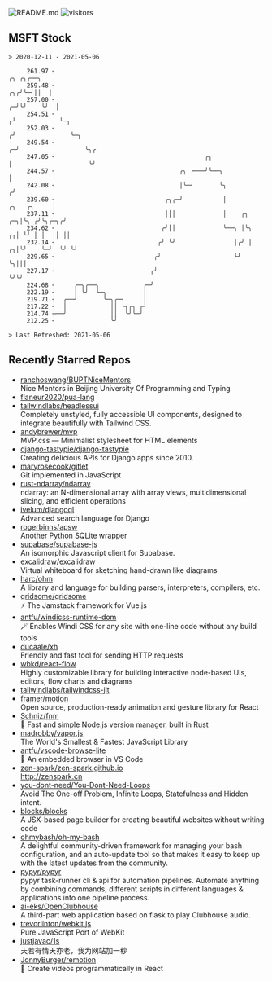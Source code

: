 ![README.md](https://github.com/Gerhut/Gerhut/workflows/README.md/badge.svg)
![visitors](https://visitors.vercel.app/Gerhut/Gerhut?token=8cf69d1f6813d272ef062726b6070c9be4ff72038cfe5a7ded7384a8da65d866)

## MSFT Stock

```
> 2020-12-11 - 2021-05-06

     261.97 ┤                                                                                    ╭╮ ╭╮╭──╮       
     259.48 ┤                                                                                 ╭╮╭╯╰─╯││  │       
     257.00 ┤                                                                               ╭─╯╰╯    ╰╯  │       
     254.51 ┤                                                                              ╭╯            ╰─╮     
     252.03 ┤                                                                             ╭╯               ╰─╮   
     249.54 ┤                                                                           ╭─╯                  ╰╮╭ 
     247.05 ┤                                         ╭╮                                │                     ╰╯ 
     244.57 ┤                                  ╭╮ ╭───╯╰──╮                             │                        
     242.08 ┤                                  │╰─╯       ╰╮                           ╭╯                        
     239.60 ┤                              ╭╮╭─╯           │               ╭╮   ╭╮     │                         
     237.11 ┤                              │││             │    ╭╮      ╭─╮│╰╮ ╭╯╰╮╭─╮╭╯                         
     234.62 ┤                             ╭╯││             ╰──╮ │╰╮   ╭╮│ ╰╯ │ │  ││ ││                          
     232.14 ┤                            ╭╯ ╰╯                │╭╯ │ ╭╮│╰╯    ╰─╯  ╰╯ ╰╯                          
     229.65 ┤                           ╭╯                    ╰╯  ╰╮│││                                          
     227.17 ┤                          ╭╯                          ╰╯╰╯                                          
     224.68 ┤     ╭─╮╭──╮            ╭─╯                                                                         
     222.19 ┤     │ ╰╯  ╰─╮          │                                                                           
     219.71 ┤  ╭──╯       ╰─╮╭─╮     │                                                                           
     217.22 ┤  │            ││ ╰╮╭╮ ╭╯                                                                           
     214.74 ┼──╯            ││  ╰╯╰─╯                                                                            
     212.25 ┤               ╰╯                                                                                   

> Last Refreshed: 2021-05-06
```

## Recently Starred Repos

- [ranchoswang/BUPTNiceMentors](https://github.com/ranchoswang/BUPTNiceMentors)  
  Nice Mentors in Beijing University Of Programming and Typing 
- [flaneur2020/pua-lang](https://github.com/flaneur2020/pua-lang)  
- [tailwindlabs/headlessui](https://github.com/tailwindlabs/headlessui)  
  Completely unstyled, fully accessible UI components, designed to integrate beautifully with Tailwind CSS.
- [andybrewer/mvp](https://github.com/andybrewer/mvp)  
  MVP.css — Minimalist stylesheet for HTML elements
- [django-tastypie/django-tastypie](https://github.com/django-tastypie/django-tastypie)  
  Creating delicious APIs for Django apps since 2010.
- [maryrosecook/gitlet](https://github.com/maryrosecook/gitlet)  
  Git implemented in JavaScript
- [rust-ndarray/ndarray](https://github.com/rust-ndarray/ndarray)  
  ndarray: an N-dimensional array with array views, multidimensional slicing, and efficient operations
- [ivelum/djangoql](https://github.com/ivelum/djangoql)  
  Advanced search language for Django
- [rogerbinns/apsw](https://github.com/rogerbinns/apsw)  
  Another Python SQLite wrapper
- [supabase/supabase-js](https://github.com/supabase/supabase-js)  
  An isomorphic Javascript client for Supabase.
- [excalidraw/excalidraw](https://github.com/excalidraw/excalidraw)  
  Virtual whiteboard for sketching hand-drawn like diagrams
- [harc/ohm](https://github.com/harc/ohm)  
  A library and language for building parsers, interpreters, compilers, etc.
- [gridsome/gridsome](https://github.com/gridsome/gridsome)  
  ⚡️ The Jamstack framework for Vue.js
- [antfu/windicss-runtime-dom](https://github.com/antfu/windicss-runtime-dom)  
  🪄 Enables Windi CSS for any site with one-line code without any build tools 
- [ducaale/xh](https://github.com/ducaale/xh)  
  Friendly and fast tool for sending HTTP requests
- [wbkd/react-flow](https://github.com/wbkd/react-flow)  
  Highly customizable library for building interactive node-based UIs, editors, flow charts and diagrams 
- [tailwindlabs/tailwindcss-jit](https://github.com/tailwindlabs/tailwindcss-jit)  
- [framer/motion](https://github.com/framer/motion)  
  Open source, production-ready animation and gesture library for React
- [Schniz/fnm](https://github.com/Schniz/fnm)  
  🚀 Fast and simple Node.js version manager, built in Rust
- [madrobby/vapor.js](https://github.com/madrobby/vapor.js)  
  The World's Smallest & Fastest JavaScript Library
- [antfu/vscode-browse-lite](https://github.com/antfu/vscode-browse-lite)  
  🚀 An embedded browser in VS Code
- [zen-spark/zen-spark.github.io](https://github.com/zen-spark/zen-spark.github.io)  
  http://zenspark.cn
- [you-dont-need/You-Dont-Need-Loops](https://github.com/you-dont-need/You-Dont-Need-Loops)  
  Avoid The One-off Problem, Infinite Loops, Statefulness and Hidden intent.
- [blocks/blocks](https://github.com/blocks/blocks)  
  A JSX-based page builder for creating beautiful websites without writing code
- [ohmybash/oh-my-bash](https://github.com/ohmybash/oh-my-bash)  
  A delightful community-driven framework for managing your bash configuration, and an auto-update tool so that makes it easy to keep up with the latest updates from the community.
- [pypyr/pypyr](https://github.com/pypyr/pypyr)  
  pypyr task-runner cli & api for automation pipelines. Automate anything by combining commands, different scripts in different languages & applications into one pipeline process.
- [ai-eks/OpenClubhouse](https://github.com/ai-eks/OpenClubhouse)  
  A third-part web application based on flask to play Clubhouse audio.
- [trevorlinton/webkit.js](https://github.com/trevorlinton/webkit.js)  
  Pure JavaScript Port of WebKit
- [justjavac/1s](https://github.com/justjavac/1s)  
  天若有情天亦老，我为网站加一秒
- [JonnyBurger/remotion](https://github.com/JonnyBurger/remotion)  
  🎥      Create videos programmatically in React
